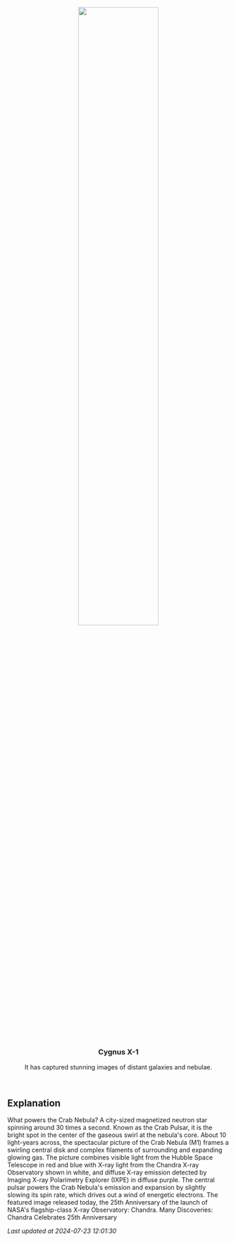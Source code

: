 <p align='center'>
    <img src='https://apod.nasa.gov/apod/image/2407/Crab_MultiChandra_960.jpg' width='60%' />
    <h3 align="center">Cygnus X-1</h3>
    <p align="center">It has captured stunning images of distant galaxies and nebulae.</p>
</p>
<br/>

Explanation
--
What powers the Crab Nebula? A city-sized magnetized neutron star spinning around 30 times a second. Known as the Crab Pulsar, it is the bright spot in the center of the gaseous swirl at the nebula's core.  About 10 light-years across, the spectacular picture of the Crab Nebula (M1) frames a swirling central disk and complex filaments of surrounding and expanding glowing gas. The picture combines visible light from the Hubble Space Telescope in red and blue with X-ray light from the Chandra X-ray Observatory shown in white, and diffuse X-ray emission detected by Imaging X-ray Polarimetry Explorer (IXPE) in diffuse purple.  The central pulsar powers the Crab Nebula's emission and expansion by slightly slowing its spin rate, which drives out a wind of energetic electrons.  The featured image released today, the 25th Anniversary of the launch of NASA's flagship-class X-ray Observatory: Chandra.    Many Discoveries: Chandra Celebrates 25th Anniversary


*Last updated at 2024-07-23 12:01:30*
